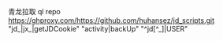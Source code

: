 青龙拉取
ql repo https://ghproxy.com/https://github.com/huhansez/jd_scripts.git "jd_|jx_|getJDCookie" "activity|backUp" "^jd[^_]|USER"
